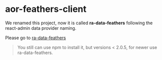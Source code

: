 # aor-feathers-client

We renamed this project, now it is called **ra-data-feathers** following the react-admin data provider naming.

Please go to [ra-data-feathers](https://github.com/josx/ra-data-feathers)


> You still can use npm to install it, but versions <  2.0.5, for newer use ra-data-feathers.

